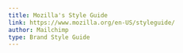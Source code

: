 ```yaml
---
title: Mozilla's Style Guide
link: https://www.mozilla.org/en-US/styleguide/
author: Mailchimp
type: Brand Style Guide
---
```


